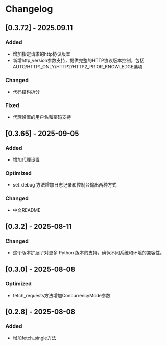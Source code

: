 # Changelog

## [0.3.72] - 2025.09.11
### Added
- 增加指定请求的http协议版本
- 新增http_version参数支持，提供完整的HTTP协议版本控制，包括AUTO/HTTP1_ONLY/HTTP2/HTTP2_PRIOR_KNOWLEDGE选项
### Changed
- 代码结构拆分
### Fixed
- 代理设置的用户名和密码支持

## [0.3.65] - 2025-09-05
### Added
- 增加代理设置
### Optimized
- set_debug 方法增加日志记录和控制台输出两种方式
### Changed
- 中文README

## [0.3.2] - 2025-08-11
### Changed
- 这个版本扩展了对更多 Python 版本的支持，确保不同系统和环境的兼容性。


## [0.3.0] - 2025-08-08
### Optimized
- fetch_requests方法增加ConcurrencyMode参数

## [0.2.8] - 2025-08-08
### Added
- 增加fetch_single方法